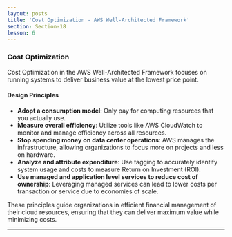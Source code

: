 ```yaml
---
layout: posts
title: 'Cost Optimization - AWS Well-Architected Framework'
section: Section-18
lesson: 6
---
```


### Cost Optimization

Cost Optimization in the AWS Well-Architected Framework focuses on running systems to deliver business value at the lowest price point.

<!-- pagebreak -->

#### Design Principles

- **Adopt a consumption model**: Only pay for computing resources that you actually use.
- **Measure overall efficiency**: Utilize tools like AWS CloudWatch to monitor and manage efficiency across all resources.
- **Stop spending money on data center operations**: AWS manages the infrastructure, allowing organizations to focus more on projects and less on hardware.
- **Analyze and attribute expenditure**: Use tagging to accurately identify system usage and costs to measure Return on Investment (ROI).
- **Use managed and application level services to reduce cost of ownership**: Leveraging managed services can lead to lower costs per transaction or service due to economies of scale.

<!-- pagebreak -->

These principles guide organizations in efficient financial management of their cloud resources, ensuring that they can deliver maximum value while minimizing costs.

---
